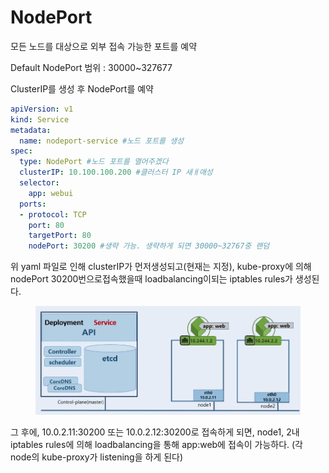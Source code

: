 # NodePort

모든 노드를 대상으로 외부 접속 가능한 포트를 예약

Default NodePort 범위 : 30000\~327677

ClusterIP를 생성 후 NodePort를 예약

```yaml
apiVersion: v1
kind: Service
metadata:
  name: nodeport-service #노드 포트를 생성
spec:
  type: NodePort #노드 포트를 열어주겠다
  clusterIP: 10.100.100.200 #클러스터 IP 새ㅐ애성
  selector:
    app: webui
  ports:
  - protocol: TCP
    port: 80
    targetPort: 80
    nodePort: 30200 #생략 가능. 생략하게 되면 30000~32767중 랜덤
```



위 yaml 파일로 인해 clusterIP가 먼저생성되고(현재는 지정),  kube-proxy에 의해 nodePort 30200번으로접속했을때 loadbalancing이되는  iptables rules가 생성된다.

<figure><img src="../../.gitbook/assets/image (1) (1) (1) (1) (1) (1) (1) (1) (1) (1) (1) (1) (1) (1) (1) (1) (1) (1).png" alt=""><figcaption></figcaption></figure>

그 후에, 10.0.2.11:30200 또는 10.0.2.12:30200로 접속하게 되면, node1, 2내 iptables rules에 의해 loadbalancing을 통해 app:web에 접속이 가능하다. (각 node의 kube-proxy가 listening을 하게 된다)
